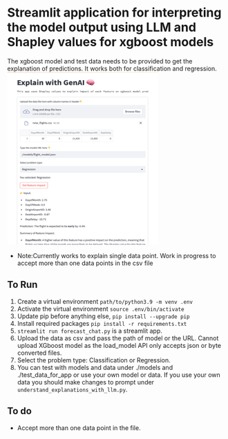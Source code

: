 # Streamlit application for interpreting the model output using LLM and Shapley values for xgboost models

The xgboost model and test data needs to be provided to get the explanation of predictions. It works both for classification and regression. 
<img src="imgs/ss1.png" alt= “” width="350" height="400">

* Note:Currently works to explain single data point. Work in progress to accept more than one data points in the csv file

## To Run
1. Create a virtual environment `path/to/python3.9 -m venv .env` 
1. Activate the virtual environment `source .env/bin/activate`
1. Update pip before anything else, `pip install --upgrade pip`
1. Install required packages `pip install -r requirements.txt`
1. `streamlit run forecast_chat.py` is a streamlit app.
1. Upload the data as csv and pass the path of model or the URL. Cannot upload XGboost model as the load_model API only accepts json or byte converted files.
1. Select the problem type: Classification or Regression.
1. You can test with models and data under ./models and ./test_data_for_app or use your own model or data. If you use your own data you should make changes to prompt under `understand_explanations_with_llm.py`.

## To do
* Accept more than one data point in the file.

